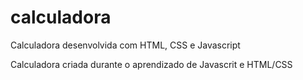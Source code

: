 # calculadora
Calculadora desenvolvida com HTML, CSS e Javascript

Calculadora criada durante o aprendizado de Javascrit e HTML/CSS
